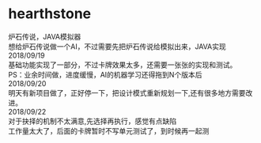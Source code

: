 # hearthstone
炉石传说，JAVA模拟器<Br/>
想给炉石传说做一个AI，不过需要先把炉石传说给模拟出来，JAVA实现<Br/>
2018/09/19<Br/>
基础功能实现了一部分，不过卡牌效果太多，还需要一张张的实现和测试。<Br/>
PS：业余时间做，进度缓慢，AI的机器学习还得拖到N个版本后<Br/>
2018/09/20<Br/>
明天有新项目做了，正好停一下，把设计模式重新规划一下,还有很多地方需要改进。<Br/>
2018/09/22<Br/>
对于抉择的机制不太满意,先选择再执行，感觉有点缺陷<Br/>
工作量太大了，后面的卡牌暂时不写单元测试了，到时候再一起测